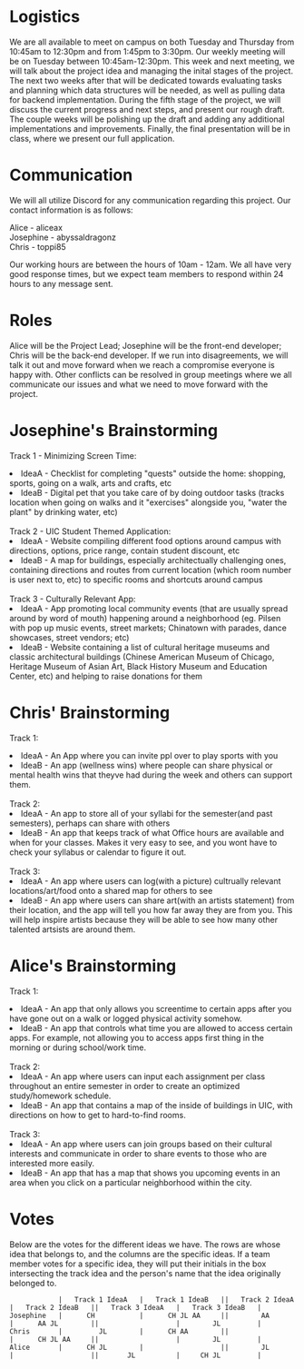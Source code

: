 # Logistics
We are all available to meet on campus on both Tuesday and Thursday from 10:45am to 12:30pm and from 1:45pm to 3:30pm. Our weekly meeting will be on Tuesday between 10:45am-12:30pm. 
This week and next meeting, we will talk about the project idea and managing the inital stages of the project. 
The next two weeks after that will be dedicated towards evaluating tasks and planning which data structures will be needed, as well as pulling data for backend implementation. 
During the fifth stage of the project, we will discuss the current progress and next steps, and present our rough draft. 
The couple weeks will be polishing up the draft and adding any additional implementations and improvements. 
Finally, the final presentation will be in class, where we present our full application. 

# Communication
We will all utilize Discord for any communication regarding this project.
Our contact information is as follows:

Alice - aliceax <br>
Josephine - abyssaldragonz <br>
Chris - toppi85 <br>

Our working hours are between the hours of 10am - 12am.
We all have very good response times, but we expect team members to respond within 24 hours to any message sent. 

# Roles
Alice will be the Project Lead; Josephine will be the front-end developer; Chris will be the back-end developer. 
If we run into disagreements, we will talk it out and move forward when we reach a compromise everyone is happy with. Other conflicts can be resolved in group meetings where we all communicate our issues and what we need to move forward with the project.

# Josephine's Brainstorming
Track 1 - Minimizing Screen Time: <br>
<li> IdeaA - Checklist for completing "quests" outside the home: shopping, sports, going on a walk, arts and crafts, etc <br>
<li> IdeaB - Digital pet that you take care of by doing outdoor tasks (tracks location when going on walks and it "exercises" alongside you, "water the plant" by drinking water, etc) <br>

<br>
Track 2 - UIC Student Themed Application: <br>
<li> IdeaA - Website compiling different food options around campus with directions, options, price range, contain student discount, etc <br>
<li> IdeaB - A map for buildings, especially architectually challenging ones, containing directions and routes from current location (which room number is user next to, etc) to specific rooms and shortcuts around campus <br>

<br>
Track 3 - Culturally Relevant App: <br>
<li> IdeaA - App promoting local community events (that are usually spread around by word of mouth) happening around a neighborhood (eg. Pilsen with pop up music events, street markets; Chinatown with parades, dance showcases, street vendors; etc) <br>
<li> IdeaB - Website containing a list of cultural heritage museums and classic architectural buildings (Chinese American Museum of Chicago, Heritage Museum of Asian Art, Black History Museum and Education Center, etc) and helping to raise donations for them <br>
    
# Chris' Brainstorming
Track 1: <br>
<li> IdeaA - An App where you can invite ppl over to play sports with you <br>
<li> IdeaB - An app (wellness wins) where people can share physical or mental health wins that theyve had during the week and others can support them. <br>

<br>
Track 2: <br>
<li> IdeaA - An app to store all of your syllabi for the semester(and past semesters), perhaps can share with others <br>
<li> IdeaB - An app that keeps track of what Office hours are available and when for your classes. Makes it very easy to see, and you wont have to check your syllabus or calendar to figure it out. <br>

<br>
Track 3: <br>
<li> IdeaA - An app where users can log(with a picture) cultrually relevant locations/art/food onto a shared map for others to see <br>
<li> IdeaB - An app where users can share art(with an artists statement) from their location, and the app will tell you how far away they are from you. This will help inspire artists because they will be able to see how many other talented artsists are around them. <br>

# Alice's Brainstorming
Track 1:  <br>
<li> IdeaA - An app that only allows you screentime to certain apps after you have gone out on a walk or logged physical activity somehow. <br>
<li> IdeaB - An app that controls what time you are allowed to access certain apps. For example, not allowing you to access apps first thing in the morning or during school/work time. <br>

<br>
Track 2:  <br>
<li> IdeaA - An app where users can input each assignment per class throughout an entire semester in order to create an optimized study/homework schedule. <br>
<li> IdeaB - An app that contains a map of the inside of buildings in UIC, with directions on how to get to hard-to-find rooms. <br>

<br>
Track 3: <br>
<li> IdeaA - An app where users can join groups based on their cultural interests and communicate in order to share events to those who are interested more easily. <br>
<li> IdeaB - An app that has a map that shows you upcoming events in an area when you click on a particular neighborhood within the city. <br>

# Votes
Below are the votes for the different ideas we have. The rows are whose idea that belongs to, and the columns are the specific ideas.
If a team member votes for a specific idea, they will put their initials in the box intersecting the track idea and the person's name that the idea originally belonged to.

                |   Track 1 IdeaA   |   Track 1 IdeaB   ||   Track 2 IdeaA   |   Track 2 IdeaB   ||   Track 3 IdeaA   |   Track 3 IdeaB   |
    Josephine   |      CH           |      CH JL AA     ||        AA         |      AA JL        ||                   |        JL         |
    Chris       |         JL        |      CH AA        ||                   |      CH JL AA     ||                   |        JL         |
    Alice       |      CH JL        |                   ||        JL         |                   ||       JL          |     CH JL         |